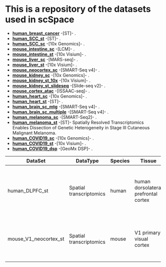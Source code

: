 # This is a repository of the datasets used in scSpace

- __[human_breast_cancer]()__ -[ST]- []().
- __[human_SCC_st]()__ -[ST]- []().
- __[human_SCC_sc]()__ -[10x Genomics]- []().
- __[mouse_intestine_sc]()__ -[LCM]- []().
- __[mouse_intestine_st]()__ -[10x Visium]- []().
- __[mouse_liver_sc]()__ -[MARS-seq]- []().
- __[mouse_liver_st]()__ -[10x Visium]- []().
- __[mouse_neocortex_sc]()__ -[SMART-Seq v4]- []().
- __[mouse_kidney_sc]()__ -[10x Genomics]- []().
- __[mouse_kidney_st_10x]()__ -[10x Visium]- []().
- __[mouse_kidney_st_slideseq]()__ -[Slide-seq v2]- []().
- __[mouse_cortex_atac]()__ -[ISSAAC-seq]- []().
- __[human_heart_sc]()__ -[10x Genomics]- []().
- __[human_heart_st]()__ -[ST]- []().
- __[human_brain_sc_mtg]()__ -[SMART-Seq v4]- []().
- __[human_brain_sc_multiple]()__ -[SMART-Seq v4]- []().
- __[human_melanoma_sc]()__ -[SMART-Seq2]- []().
- __[human_melanoma_st](https://www.spatialresearch.org/resources-published-datasets/doi-10-1158-0008-5472-can-18-0747/)__ -[ST]- Spatially Resolved Transcriptomics Enables Dissection of Genetic Heterogeneity in Stage III Cutaneous Malignant Melanoma.
- __[human_COVID19_sc]()__ -[10x Genomics]- []().
- __[human_COVID19_st]()__ -[10x Visium]- []().
- __[human_COVID19_dsp]()__ -[GeoMx DSP]- []().

| DataSet | DataType | Species | Tissue | Technology | DataSource | Reference |
| --- | --- | --- | --- | --- | --- | --- |
| human_DLPFC_st | Spatial transcriptomics | human | human dorsolateral prefrontal cortex | 10x Visium | [http://spatial.libd.org/spatialLIBD/](http://spatial.libd.org/spatialLIBD/) | [Transcriptome-scale spatial gene expression in the human dorsolateral prefrontal cortex](https://doi.org/10.1038/s41593-020-00787-0) |
| mouse_V1_neocortex_st | Spatial transcriptomics | mouse | V1 primary visual cortex | STARmap | [Dropbox]([http://spatial.libd.org/spatialLIBD/](https://www.dropbox.com/sh/f7ebheru1lbz91s/AABYSSjSTppBmVmWl2H4s_K-a?dl=0)) | [Three-dimensional intact-tissue sequencing of single-cell transcriptional states](https://doi.org/10.1126/science.aat5691) |

